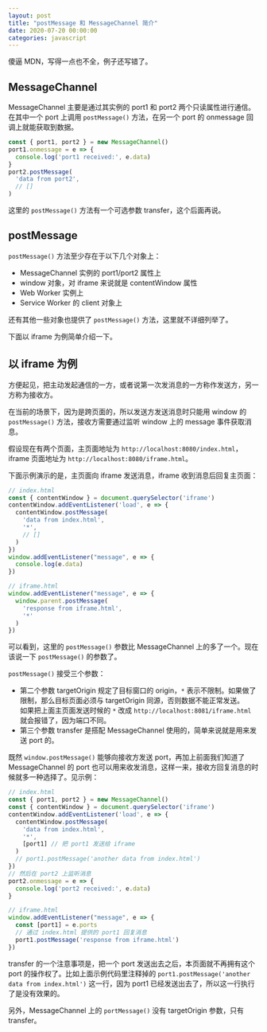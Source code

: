 ```yaml
---
layout: post
title: "postMessage 和 MessageChannel 简介"
date: 2020-07-20 00:00:00
categories: javascript
---
```


傻逼 MDN，写得一点也不全，例子还写错了。

## MessageChannel

MessageChannel 主要是通过其实例的 port1 和 port2 两个只读属性进行通信。在其中一个 port 上调用 `postMessage()` 方法，在另一个 port 的 onmessage 回调上就能获取到数据。

```js
const { port1, port2 } = new MessageChannel()
port1.onmessage = e => {
  console.log('port1 received:', e.data)
}
port2.postMessage(
  'data from port2',
  // []
)
```

这里的 `postMessage()` 方法有一个可选参数 transfer，这个后面再说。

## postMessage

`postMessage()` 方法至少存在于以下几个对象上：

- MessageChannel 实例的 port1/port2 属性上
- window 对象，对 iframe 来说就是 contentWindow 属性
- Web Worker 实例上
- Service Worker 的 client 对象上

还有其他一些对象也提供了 `postMessage()` 方法，这里就不详细列举了。

下面以 iframe 为例简单介绍一下。

## 以 iframe 为例

方便起见，把主动发起通信的一方，或者说第一次发消息的一方称作发送方，另一方称为接收方。

在当前的场景下，因为是跨页面的，所以发送方发送消息时只能用 window 的 `postMessage()` 方法，接收方需要通过监听 window 上的 message 事件获取消息。

假设现在有两个页面，主页面地址为 `http://localhost:8080/index.html`，iframe 页面地址为 `http://localhost:8080/iframe.html`。

下面示例演示的是，主页面向 iframe 发送消息，iframe 收到消息后回复主页面：

```js
// index.html
const { contentWindow } = document.querySelector('iframe')
contentWindow.addEventListener('load', e => {
  contentWindow.postMessage(
    'data from index.html',
    '*',
    // []
  )
})
window.addEventListener("message", e => {
  console.log(e.data)
})

// iframe.html
window.addEventListener("message", e => {
  window.parent.postMessage(
    'response from iframe.html',
    '*'
  )
})
```

可以看到，这里的 `postMessage()` 参数比 MessageChannel 上的多了一个。现在该说一下 `postMessage()` 的参数了。

`postMessage()` 接受三个参数：

- 第二个参数 targetOrigin 规定了目标窗口的 origin，`*` 表示不限制。如果做了限制，那么目标页面必须与 targetOrigin 同源，否则数据不能正常发送。  
  如果把上面主页面发送时候的 `*` 改成 `http://localhost:8081/iframe.html` 就会报错了，因为端口不同。
- 第三个参数 transfer 是搭配 MessageChannel 使用的，简单来说就是用来发送 port 的。

既然 `window.postMessage()` 能够向接收方发送 port，再加上前面我们知道了 MessageChannel 的 port 也可以用来收发消息，这样一来，接收方回复消息的时候就多一种选择了。见示例：

```js
// index.html
const { port1, port2 } = new MessageChannel()
const { contentWindow } = document.querySelector('iframe')
contentWindow.addEventListener('load', e => {
  contentWindow.postMessage(
    'data from index.html',
    '*',
    [port1] // 把 port1 发送给 iframe
  )
  // port1.postMessage('another data from index.html')
})
// 然后在 port2 上监听消息
port2.onmessage = e => {
  console.log('port2 received:', e.data)
}

// iframe.html
window.addEventListener("message", e => {
  const [port1] = e.ports
  // 通过 index.html 提供的 port1 回复消息
  port1.postMessage('response from iframe.html')
})
```

transfer 的一个注意事项是，把一个 port 发送出去之后，本页面就不再拥有这个 port 的操作权了。比如上面示例代码里注释掉的 `port1.postMessage('another data from index.html')` 这一行，因为 port1 已经发送出去了，所以这一行执行了是没有效果的。

另外，MessageChannel 上的 `portMessage()` 没有 targetOrigin 参数，只有 transfer。

